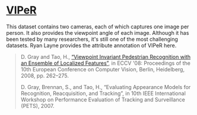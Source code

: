 # [VIPeR](https://vision.soe.ucsc.edu/node/178)

This dataset contains two cameras, each of which captures one image per person. It also provides the viewpoint angle of each image. Although it has been tested by many researchers, it's still one of the most challenging datasets. Ryan Layne provides the attribute annotation of VIPeR here.



>D. Gray and Tao, H., [“Viewpoint Invariant Pedestrian Recognition with an Ensemble of Localized Features”](https://link.springer.com/content/pdf/10.1007/978-3-540-88682-2_21.pdf), in ECCV '08: Proceedings of the 10th European Conference on Computer Vision, Berlin, Heidelberg, 2008, pp. 262–275.
>
>D. Gray, Brennan, S., and Tao, H., “Evaluating Appearance Models for Recognition, Reacquisition, and Tracking”, in 10th IEEE International Workshop on Performance Evaluation of Tracking and Surveillance (PETS), 2007.
